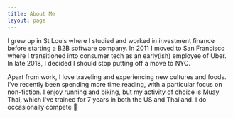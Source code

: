 ```yaml
---
title: About Me
layout: page
---
```


I grew up in St Louis where I studied and worked in investment finance before starting a B2B software company. In 2011 I moved to San Francisco where I transitioned into consumer tech as an early(ish) employee of Uber. In late 2018, I decided I should stop putting off a move to NYC.

Apart from work, I love traveling and experiencing new cultures and foods. I've recently been spending more time reading, with a particular focus on non-fiction. I enjoy running and biking, but my activity of choice is Muay Thai, which I've trained for 7 years in both the US and Thailand. I do occasionally compete 🥊